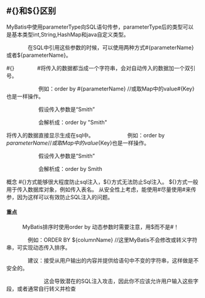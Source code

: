 ## #{}和${}区别

MyBatis中使用parameterType向SQL语句传参，parameterType后的类型可以是基本类型int,String,HashMap和java自定义类型。

　　　　在SQL中引用这些参数的时候，可以使用两种方式#{parameterName}或者${parameterName}。

#{}
　　　　#将传入的数据都当成一个字符串，会对自动传入的数据加一个双引号。

　　　　　　例如：order by #{parameterName} //或取Map中的value#{Key}也是一样操作。

　　　　　　假设传入参数是“Smith”

　　　　　　会解析成：order by "Smith"

${} 
　　　　$将传入的数据直接显示生成在sql中。
　　　　　　例如：order by ${parameterName} //或取Map中的value${Key}也是一样操作。

　　　　　　假设传入参数是“Smith”

　　　　　　会解析成：order by Smith

概念
#{}方式能够很大程度防止sql注入，${}方式无法防止Sql注入。
${}方式一般用于传入数据库对象，例如传入表名。
从安全性上考虑，能使用#尽量使用#来传参，因为这样可以有效防止SQL注入的问题。

#### 重点
　　　MyBatis排序时使用order by 动态参数时需要注意，用$而不是#！

　　　　例如：ORDER BY ${columnName} //这里MyBatis不会修改或转义字符串，可实现动态传入排序。

　　　　建议：接受从用户输出的内容并提供给语句中不变的字符串，这样做是不安全的。

　　　　　　　这会导致潜在的SQL注入攻击，因此你不应该允许用户输入这些字段，或者通常自行转义并检查
